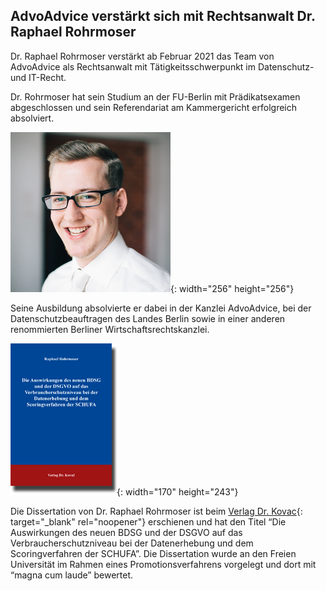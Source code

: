 ## AdvoAdvice verstärkt sich mit Rechtsanwalt Dr. Raphael Rohrmoser

Dr. Raphael Rohrmoser verstärkt ab Februar 2021 das Team von AdvoAdvice als Rechtsanwalt mit Tätigkeitsschwerpunkt im Datenschutz- und IT-Recht.&nbsp;

Dr. Rohrmoser hat sein Studium an der FU-Berlin mit Prädikatsexamen abgeschlossen und sein Referendariat am Kammergericht erfolgreich absolviert.

![](/uploads/raphael-rohrmoser-foto-256x256-1.jpg){: width="256" height="256"}

Seine Ausbildung absolvierte er dabei in der Kanzlei AdvoAdvice, bei der Datenschutzbeauftragen des Landes Berlin sowie in einer anderen renommierten Berliner Wirtschaftsrechtskanzlei.&nbsp;

![](/uploads/rohrmoser.gif){: width="170" height="243"}

Die Dissertation von Dr. Raphael Rohrmoser ist beim [Verlag Dr. Kovac]( https://www.verlagdrkovac.de/978-3-339-10676-6.htm){: target="_blank" rel="noopener"} erschienen und hat den Titel “Die Auswirkungen des neuen BDSG und der DSGVO auf das Verbraucherschutzniveau bei der Datenerhebung und dem Scoringverfahren der SCHUFA”. Die Dissertation wurde an den Freien Universität im Rahmen eines Promotionsverfahrens vorgelegt und dort mit “magna cum laude” bewertet.
